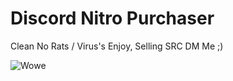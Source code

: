 # Discord Nitro Purchaser
  Clean No Rats / Virus's Enjoy, Selling SRC DM Me ;)
  
  <img align="center" src="https://i.imgur.com/SRnNKm7.png" alt="Wowe" />

